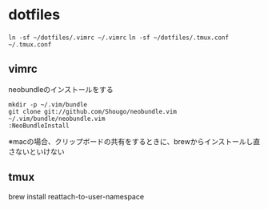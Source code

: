 # dotfiles
`ln -sf ~/dotfiles/.vimrc ~/.vimrc`
`ln -sf ~/dotfiles/.tmux.conf ~/.tmux.conf`

## vimrc
neobundleのインストールをする
```
mkdir -p ~/.vim/bundle
git clone git://github.com/Shougo/neobundle.vim ~/.vim/bundle/neobundle.vim
:NeoBundleInstall
```
※macの場合、クリップボードの共有をするときに、brewからインストールし直さないといけない

## tmux
brew install reattach-to-user-namespace

